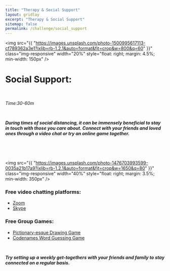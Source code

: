 ```yaml
---
title: "Therapy & Social Support"
layout: gridlay
excerpt: "Therapy & Social Support"
sitemap: false
permalink: /challenge/social_support
---
```




<img src="{{ "https://images.unsplash.com/photo-1500995617113-cf789362a3e1?ixlib=rb-1.2.1&auto=format&fit=crop&w=800&q=60" }}" class="img-responsive" width="20%" style="float: right; margin: 4.5%; min-width: 150px" />

# Social Support: 

&nbsp;

*Time:30-60m*

&nbsp;

***During times of social distancing, it can be immensely beneficial to stay in touch with those you care about. Connect with your friends and loved ones through a video chat or try an online game together.***

&nbsp;
&nbsp;
&nbsp;

&nbsp;
&nbsp;
&nbsp;

<img src="{{ "https://images.unsplash.com/photo-1476703993599-0035a21b17a9?ixlib=rb-1.2.1&auto=format&fit=crop&w=1650&q=80" }}" class="img-responsive" width="40%" style="float: right; margin: 3.5%; min-width: 350px" />

### Free video chatting platforms:
- <a href="https://zoom.us/pricing" target="_blank">Zoom</a>
- <a href="https://www.skype.com/en/" target="_blank">Skype</a>

### Free Group Games:
- <a href="https://www.drawasaurus.org/" target="_blank">Pictionary-esque Drawing Game</a>
- <a href="https://codenames.game/" target="_blank">Codenames Word Guessing Game</a>

&nbsp;
&nbsp;

***Try setting up a weekly get-togethers with your friends and family to stay connected on a regular basis.***

&nbsp;
&nbsp;
